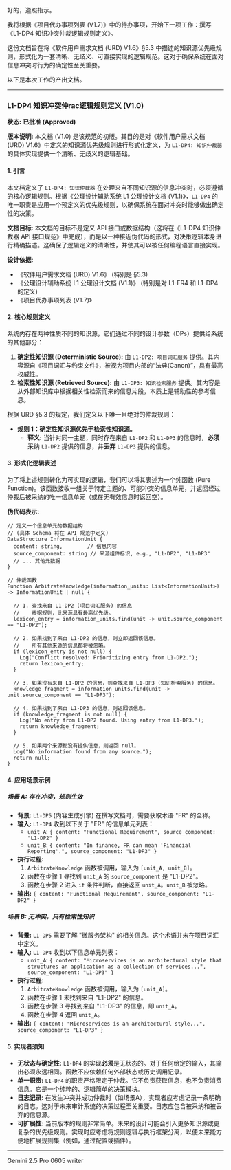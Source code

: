好的，遵照指示。

我将根据《项目代办事项列表 (V1.7)》中的待办事项，开始下一项工作：撰写《L1-DP4 知识冲突仲裁逻辑规则定义》。

这份文档旨在将《软件用户需求文档 (URD) V1.6》§5.3 中描述的知识源优先级规则，形式化为一套清晰、无歧义、可直接实现的逻辑规范。这对于确保系统在面对信息冲突时行为的确定性至关重要。

以下是本次工作的产出文档。

---

### **L1-DP4 知识冲突仲rac逻辑规则定义 (V1.0)**

**状态:** **已批准 (Approved)**

**版本说明:** 本文档 (V1.0) 是该规范的初版。其目的是对《软件用户需求文档 (URD) V1.6》中定义的知识源优先级规则进行形式化定义，为 `L1-DP4: 知识仲裁器` 的具体实现提供一个清晰、无歧义的逻辑基础。

#### **1. 引言**

本文档定义了 `L1-DP4: 知识仲裁器` 在处理来自不同知识源的信息冲突时，必须遵循的核心逻辑规则。根据《公理设计辅助系统 L1 公理设计文档 (V1.1)》，`L1-DP4` 的唯一职责是应用一个预定义的优先级规则，以确保系统在面对冲突时能够做出确定性的决策。

**文档目标:**
本文档的目标不是定义 API 接口或数据结构（这将在《L1-DP4 知识仲裁器 API 接口规范》中完成），而是以一种接近伪代码的形式，对决策逻辑本身进行精确描述。这确保了逻辑定义的清晰性，并使其可以被任何编程语言直接实现。

**设计依据:**
*   《软件用户需求文档 (URD) V1.6》 (特别是 §5.3)
*   《公理设计辅助系统 L1 公理设计文档 (V1.1)》 (特别是对 L1-FR4 和 L1-DP4 的定义)
*   《项目代办事项列表 (V1.7)》

#### **2. 核心规则定义**

系统内存在两种性质不同的知识源，它们通过不同的设计参数（DPs）提供给系统的其他部分：

1.  **确定性知识源 (Deterministic Source):** 由 `L1-DP2: 项目词汇服务` 提供。其内容源自《项目词汇与约束文件》，被视为项目内部的“法典(Canon)”，具有最高权威性。
2.  **检索性知识源 (Retrieved Source):** 由 `L1-DP3: 知识检索服务` 提供。其内容是从外部知识库中根据相关性检索而来的信息片段，本质上是辅助性的参考信息。

根据 URD §5.3 的规定，我们定义以下唯一且绝对的仲裁规则：

*   **规则 1：确定性知识源优先于检索性知识源。**
    *   **释义:** 当针对同一主题，同时存在来自 `L1-DP2` 和 `L1-DP3` 的信息时，**必须**采纳 `L1-DP2` 提供的信息，并**丢弃** `L1-DP3` 提供的信息。

#### **3. 形式化逻辑表述**

为了将上述规则转化为可实现的逻辑，我们可以将其表述为一个纯函数 (Pure Function)。该函数接收一组关于特定主题的、可能冲突的信息单元，并返回经过仲裁后被采纳的唯一信息单元（或在无有效信息时返回空）。

**伪代码表示:**

```
// 定义一个信息单元的数据结构
// (具体 Schema 将在 API 规范中定义)
DataStructure InformationUnit {
  content: string,        // 信息内容
  source_component: string // 来源组件标识, e.g., "L1-DP2", "L1-DP3"
  // ... 其他元数据
}

// 仲裁函数
Function ArbitrateKnowledge(information_units: List<InformationUnit>) -> InformationUnit | null {

  // 1. 查找来自 L1-DP2 (项目词汇服务) 的信息
  //    根据规则，此来源具有最高优先级。
  lexicon_entry = information_units.find(unit -> unit.source_component == "L1-DP2");

  // 2. 如果找到了来自 L1-DP2 的信息，则立即返回该信息。
  //    所有其他来源的信息都将被忽略。
  if (lexicon_entry is not null) {
    Log("Conflict resolved: Prioritizing entry from L1-DP2.");
    return lexicon_entry;
  }

  // 3. 如果没有来自 L1-DP2 的信息，则查找来自 L1-DP3 (知识检索服务) 的信息。
  knowledge_fragment = information_units.find(unit -> unit.source_component == "L1-DP3");

  // 4. 如果找到了来自 L1-DP3 的信息，则返回该信息。
  if (knowledge_fragment is not null) {
    Log("No entry from L1-DP2 found. Using entry from L1-DP3.");
    return knowledge_fragment;
  }
  
  // 5. 如果两个来源都没有提供信息，则返回 null。
  Log("No information found from any source.");
  return null;
}
```

#### **4. 应用场景示例**

##### **场景 A: 存在冲突，规则生效**

*   **背景:** `L1-DP5` (内容生成引擎) 在撰写文档时，需要获取术语 "FR" 的全称。
*   **输入:** `L1-DP4` 收到以下关于 "FR" 的信息单元列表：
    *   `unit_A`: `{ content: "Functional Requirement", source_component: "L1-DP2" }`
    *   `unit_B`: `{ content: "In finance, FR can mean 'Financial Reporting'.", source_component: "L1-DP3" }`
*   **执行过程:**
    1.  `ArbitrateKnowledge` 函数被调用，输入为 `[unit_A, unit_B]`。
    2.  函数在步骤 1 寻找到 `unit_A` 的 `source_component` 是 "L1-DP2"。
    3.  函数在步骤 2 进入 `if` 条件判断，直接返回 `unit_A`。`unit_B` 被忽略。
*   **输出:** `{ content: "Functional Requirement", source_component: "L1-DP2" }`

##### **场景 B: 无冲突，只有检索性知识**

*   **背景:** `L1-DP5` 需要了解 "微服务架构" 的相关信息。这个术语并未在项目词汇中定义。
*   **输入:** `L1-DP4` 收到以下信息单元列表：
    *   `unit_A`: `{ content: "Microservices is an architectural style that structures an application as a collection of services...", source_component: "L1-DP3" }`
*   **执行过程:**
    1.  `ArbitrateKnowledge` 函数被调用，输入为 `[unit_A]`。
    2.  函数在步骤 1 未找到来自 "L1-DP2" 的信息。
    3.  函数在步骤 3 寻找到来自 "L1-DP3" 的信息，即 `unit_A`。
    4.  函数在步骤 4 返回 `unit_A`。
*   **输出:** `{ content: "Microservices is an architectural style...", source_component: "L1-DP3" }`

#### **5. 实现者须知**

*   **无状态与确定性:** `L1-DP4` 的实现**必须**是无状态的。对于任何给定的输入，其输出必须永远相同。函数不应依赖任何外部状态或历史调用记录。
*   **单一职责:** `L1-DP4` 的职责严格限定于仲裁。它不负责获取信息，也不负责消费信息。它是一个纯粹的、逻辑简单的决策模块。
*   **日志记录:** 在发生冲突并成功仲裁时（如场景A），实现者应考虑记录一条明确的日志。这对于未来审计系统的决策过程至关重要。日志应包含被采纳和被丢弃的信息源。
*   **可扩展性:** 当前版本的规则非常简单。未来的设计可能会引入更多知识源或更复杂的优先级规则。实现时应考虑将规则逻辑与执行框架分离，以便未来能方便地扩展规则集（例如，通过配置或插件）。

---
Gemini 2.5 Pro 0605 writer